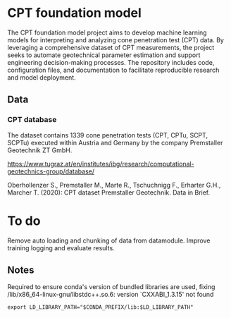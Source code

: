 # CPT foundation model

The CPT foundation model project aims to develop machine learning models for interpreting and analyzing cone penetration test (CPT) data. By leveraging a comprehensive dataset of CPT measurements, the project seeks to automate geotechnical parameter estimation and support engineering decision-making processes. The repository includes code, configuration files, and documentation to facilitate reproducible research and model deployment.

## Data

### CPT database

The dataset contains 1339 cone penetration tests (CPT, CPTu, SCPT, SCPTu) executed within Austria and Germany by the company Premstaller Geotechnik ZT GmbH.

https://www.tugraz.at/en/institutes/ibg/research/computational-geotechnics-group/database/

Oberhollenzer S., Premstaller M., Marte R., Tschuchnigg F., Erharter G.H., Marcher T. (2020): CPT dataset Premstaller Geotechnik. Data in Brief.

# To do

Remove auto loading and chunking of data from datamodule.
Improve training logging and evaluate results.

## Notes

Required to ensure conda's version of bundled libraries are used, fixing /lib/x86_64-linux-gnu/libstdc++.so.6: version `CXXABI_1.3.15' not found

    export LD_LIBRARY_PATH="$CONDA_PREFIX/lib:$LD_LIBRARY_PATH"